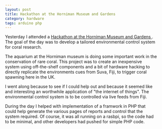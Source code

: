 ```yaml
---
layout: post
title: Hackathon at the Horniman Museum and Gardens
category: hardware
tags: arduino php
---
```


Yesterday I attended a
<a href="http://hornimanhackathon.s3-website-eu-west-1.amazonaws.com/">
Hackathon at the Horniman Museum and Gardens
</a>. The goal of the day was to develop a tailored environmental control
system for coral research.

<!--break-->

The aquarium at the Horniman museum is doing some important work in the
conservation of rare coral. This project was to create an inexpensive system
using off-the-shelf components and a bit of hardware hacking to directly
replicate the environments cues from Suva, Fiji, to trigger coral spawning
here in the UK.

I went along because to see if I could help out and because it seemed like
and interesting an worthwhile application of "the internet of things".
The environmental control system is to be controlled via live feeds from
Fiji.

During the day I helped with implementation of a framwork in PHP that could
help generate the various pages of reports and control that the system required.
Of course, it was all running on a rasbpi, so the code had to be minimal, and
other developers had pushed for simple PHP code.

